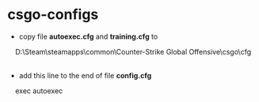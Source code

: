 # csgo-configs
<ul><li>copy file <b>autoexec.cfg</b> and <b>training.cfg</b> to</li></ul>
&nbsp;&nbsp;&nbsp;&nbsp;D:\Steam\steamapps\common\Counter-Strike Global Offensive\csgo\cfg
<br/><br/>
<ul><li>add this line to the end of file <b>config.cfg</b></li></ul>
&nbsp;&nbsp;&nbsp;&nbsp;exec autoexec
